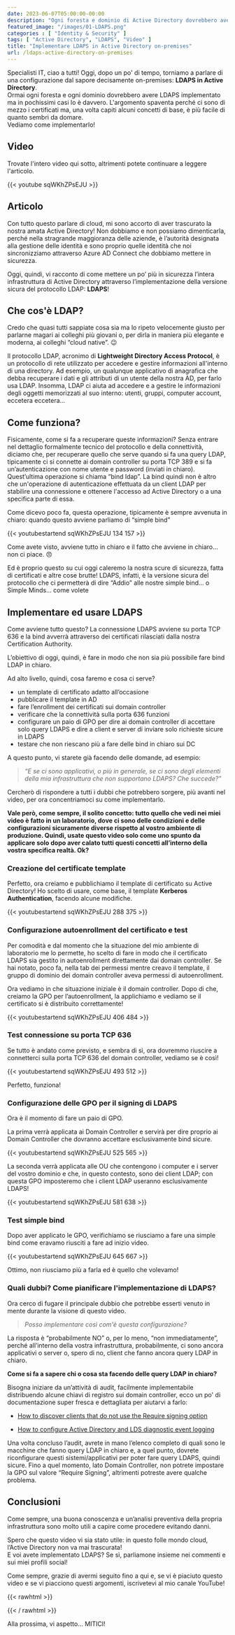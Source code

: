 ```yaml
---
date: 2023-06-07T05:00:00-00:00
description: "Ogni foresta e dominio di Active Directory dovrebbero avere LDAPS implementato ma in pochissimi casi lo è davvero. L'argomento spaventa perché ci sono di mezzo i certificati ma, una volta capiti alcuni concetti di base, è più facile di quanto sembri da domare. Vediamo come implementarlo!"
featured_image: "/images/01-LDAPS.png"
categories : [ "Identity & Security" ]
tags: [ "Active Directory", "LDAPS", "Video" ]
title: "Implementare LDAPS in Active Directory on-premises"
url: /ldaps-active-directory-on-premises
---
```

Specialisti IT, ciao a tutti! Oggi, dopo un po' di tempo, torniamo a parlare di una configurazione dal sapore decisamente on-premises: **LDAPS in Active Directory**.  
Ormai ogni foresta e ogni dominio dovrebbero avere LDAPS implementato ma in pochissimi casi lo è davvero. L'argomento spaventa perché ci sono di mezzo i certificati ma, una volta capiti alcuni concetti di base, è più facile di quanto sembri da domare.  
Vediamo come implementarlo!

## Video
Trovate l'intero video qui sotto, altrimenti potete continuare a leggere l'articolo.

{{< youtube sqWKhZPsEJU >}}

## Articolo

Con tutto questo parlare di cloud, mi sono accorto di aver trascurato la nostra amata Active Directory! Non dobbiamo e non possiamo dimenticarla, perché nella stragrande maggioranza delle aziende, è l’autorità designata alla gestione delle identità e sono proprio quelle identità che noi sincronizziamo attraverso Azure AD Connect che dobbiamo mettere in sicurezza.

Oggi, quindi, vi racconto di come mettere un po’ più in sicurezza l’intera infrastruttura di Active Directory attraverso l’implementazione della versione sicura del protocollo LDAP: **LDAPS**!

## Che cos'è LDAP?

Credo che quasi tutti sappiate cosa sia ma lo ripeto velocemente giusto per parlarne magari ai colleghi più giovani o, per dirla in maniera più elegante e moderna, ai colleghi “cloud native”. 😉 

Il protocollo LDAP, acronimo di **Lightweight Directory Access Protocol**, è un protocollo di rete utilizzato per accedere e gestire informazioni all'interno di una directory. Ad esempio, un qualunque applicativo di anagrafica che debba recuperare i dati e gli attributi di un utente della nostra AD, per farlo usa LDAP. Insomma, LDAP ci aiuta ad accedere e a gestire le informazioni degli oggetti memorizzati al suo interno: utenti, gruppi, computer account, eccetera eccetera...

## Come funziona?

Fisicamente, come si fa a recuperare queste informazioni? Senza entrare nel dettaglio formalmente tecnico del protocollo e della connettività, diciamo che, per recuperare quello che serve quando si fa una query LDAP, tipicamente ci si connette ai domain controller su porta TCP 389 e si fa un’autenticazione con nome utente e password (inviati in chiaro).  
Quest’ultima operazione si chiama “bind ldap”. La bind quindi non è altro che un'operazione di autenticazione effettuata da un client LDAP per stabilire una connessione e ottenere l'accesso ad Active Directory o a una specifica parte di essa.

Come dicevo poco fa, questa operazione, tipicamente è sempre avvenuta in chiaro: quando questo avviene parliamo di “simple bind”

{{< youtubestartend sqWKhZPsEJU 134 157 >}}

Come avete visto, avviene tutto in chiaro e il fatto che avviene in chiaro... non ci piace. 😠

Ed è proprio questo su cui oggi caleremo la nostra scure di sicurezza, fatta di certificati e altre cose brutte! LDAPS, infatti, è la versione sicura del protocollo che ci permetterà di dire “Addio” alle nostre simple bind... o Simple Minds... come volete

## Implementare ed usare LDAPS

Come avviene tutto questo? La connessione LDAPS avviene su porta TCP 636 e la bind avverrà attraverso dei certificati rilasciati dalla nostra Certification Authority.

L’obiettivo di oggi, quindi, è fare in modo che non sia più possibile fare bind LDAP in chiaro.

Ad alto livello, quindi, cosa faremo e cosa ci serve?
- un template di certificato adatto all’occasione
- pubblicare il template in AD
- fare l’enrollment dei certificati sui domain controller
- verificare che la connettività sulla porta 636 funzioni
- configurare un paio di GPO per dire ai domain controller di accettare solo query LDAPS e dire a client e server di inviare solo richieste sicure in LDAPS
- testare che non riescano più a fare delle bind in chiaro sui DC

A questo punto, vi starete già facendo delle domande, ad esempio:

> *“E se ci sono applicativi, o più in generale, se ci sono degli elementi della mia infrastruttura che non supportano LDAPS? Che succede?”*

Cercherò di rispondere a tutti i dubbi che potrebbero sorgere, più avanti nel video, per ora concentriamoci su come implementarlo.

**Vale però, come sempre, il solito concetto: tutto quello che vedi nei miei video è fatto in un laboratorio, dove ci sono delle condizioni e delle configurazioni sicuramente diverse rispetto al vostro ambiente di produzione. Quindi, usate questo video solo come uno spunto da applicare solo dopo aver calato tutti questi concetti all’interno della vostra specifica realtà. Ok?**

### Creazione del certificate template

Perfetto, ora creiamo e pubblichiamo il template di certificato su Active Directory! Ho scelto di usare, come base, il template **Kerberos Authentication**, facendo alcune modifiche.

{{< youtubestartend sqWKhZPsEJU 288 375 >}}

### Configurazione autoenrollment del certificato e test

Per comodità e dal momento che la situazione del mio ambiente di laboratorio me lo permette, ho scelto di fare in modo che il certificato LDAPS sia gestito in autoenrollment direttamente dai domain controller.  Se hai notato, poco fa, nella tab dei permessi mentre creavo il template, il gruppo di dominio dei domain controller aveva permessi di autoenrollment.

Ora vediamo in che situazione iniziale è il domain controller. Dopo di che, creiamo la GPO per l’autoenrollment, la applichiamo e vediamo se il certificato si è distribuito correttamente!

{{< youtubestartend sqWKhZPsEJU 406 484 >}}

### Test connessione su porta TCP 636

Se tutto è andato come previsto, e sembra di sì, ora dovremmo riuscire a connetterci sulla porta TCP 636 del domain controller, vediamo se è così!

{{< youtubestartend sqWKhZPsEJU 493 512 >}}

Perfetto, funziona!

### Configurazione delle GPO per il signing di LDAPS

Ora è il momento di fare un paio di GPO.

La prima verrà applicata ai Domain Controller e servirà per dire proprio ai Domain Controller che dovranno accettare esclusivamente bind sicure.

{{< youtubestartend sqWKhZPsEJU 525 565 >}}

La seconda verrà applicata alle OU che contengono i computer e i server del vostro dominio e che, in questo contesto, sono dei client LDAP; con questa GPO imposteremo che i client LDAP useranno esclusivamente LDAPS!

{{< youtubestartend sqWKhZPsEJU 581 638 >}}

### Test simple bind

Dopo aver applicato le GPO, verifichiamo se riusciamo a fare una simple bind come eravamo riusciti a fare ad inizio video.

{{< youtubestartend sqWKhZPsEJU 645 667 >}}

Ottimo, non riusciamo più a farla ed è quello che volevamo!

### Quali dubbi? Come pianificare l'implementazione di LDAPS?

Ora cerco di fugare il principale dubbio che potrebbe esserti venuto in mente durante la visione di questo video.

> *Posso implementare così com'è questa configurazione?*

La risposta è “probabilmente NO” o, per lo meno, “non immediatamente”, perché all’interno della vostra infrastruttura, probabilmente, ci sono ancora applicativi o server o, spero di no, client che fanno ancora query LDAP in chiaro.

**Come si fa a sapere chi o cosa sta facendo delle query LDAP in chiaro?**

Bisogna iniziare da un’attività di audit, facilmente implementabile distribuendo alcune chiavi di registro sui domain controller, ecco un po' di documentazione super fresca e dettagliata per aiutarvi a farlo:
- [How to discover clients that do not use the Require signing option](https://learn.microsoft.com/en-us/troubleshoot/windows-server/identity/enable-ldap-signing-in-windows-server#how-to-discover-clients-that-do-not-use-the-require-signing-option)

- [How to configure Active Directory and LDS diagnostic event logging](https://learn.microsoft.com/en-GB/troubleshoot/windows-server/identity/configure-ad-and-lds-event-logging)

Una volta concluso l’audit, avrete in mano l’elenco completo di quali sono le macchine che fanno query LDAP in chiaro e, a quel punto, dovrete riconfigurare questi sistemi/applicativi per poter fare query LDAPS, quindi sicure. Fino a quel momento, lato Domain Controller, non potrete impostare la GPO sul valore “Require Signing”, altrimenti potreste avere qualche problema.

## Conclusioni

Come sempre, una buona conoscenza e un’analisi preventiva della propria infrastruttura sono molto utili a capire come procedere evitando danni.

Spero che questo video vi sia stato utile: in questo folle mondo cloud, l’Active Directory non va mai trascurata!  
E voi avete implementato LDAPS? Se sì, parliamone insieme nei commenti e sui miei profili social!

Come sempre, grazie di avermi seguito fino a qui e, se vi è piaciuto questo video e se vi piacciono questi argomenti, iscrivetevi al mio canale YouTube!

{{< rawhtml >}}
  <script src="https://apis.google.com/js/platform.js"></script>
  <div class="g-ytsubscribe" data-channelid="UCDNe_oC28ozt_LJ-8kWQbEA" data-layout="full" data-count="hidden"></div>
{{< / rawhtml >}}

Alla prossima, vi aspetto... MITICI!